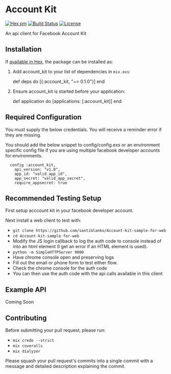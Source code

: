 # Account Kit
[![Hex pm](http://img.shields.io/hexpm/v/account_kit.svg?style=flat)](https://hex.pm/packages/account_kit)
[![Build Status](https://travis-ci.org/bleacherreport/account_kit.svg?branch=master)](https://travis-ci.org/bleacherreport/account_kit)
[![License](https://img.shields.io/badge/license-Apache%202-blue.svg)](https://github.com/bleacherreport/plug_logger_json/blob/master/LICENSE)


An api client for Facebook Account Kit

## Installation

If [available in Hex](https://hex.pm/docs/publish), the package can be installed as:

  1. Add account_kit to your list of dependencies in `mix.exs`:

        def deps do
          [{:account_kit, "~> 0.1.0"}]
        end

  2. Ensure account_kit is started before your application:

        def application do
          [applications: [:account_kit]]
        end

## Required Configuration
You must supply the below credentials. You will receive a reminder error if they are missing.

You should add the below snippet to config/config.exs or an environment specific config file
if you are using multiple facebook developer accounts for environments.

      config :account_kit,
        api_version: "v1.0",
        app_id: "valid_app_id",
        app_secret: "valid_app_secret",
        require_appsecret: true


## Recommended Testing Setup
First setup acccount kit in your facebook developer account.

Next install a web client to test with:
* `git clone https://github.com/santiblanko/Account-kit-sample-for-web`
* `cd Account-kit-sample-for-web`
* Modify the JS login callback to log the auth code to console instead of into an html element (I get an error if an HTML element is used).
* `python -m SimpleHTTPServer 9000`
* Have chrome console open and preserving logs
* Fill out the email or phone form to test either flow.
* Check the chrome console for the auth code
* You can then use the auth code with the api calls available in this client

## Example API
Coming Soon


## Contributing
Before submitting your pull request, please run:
  * `mix credo --strict`
  * `mix coveralls`
  * `mix dialyzer`

Please squash your pull request's commits into a single commit with a message and
detailed description explaining the commit.
